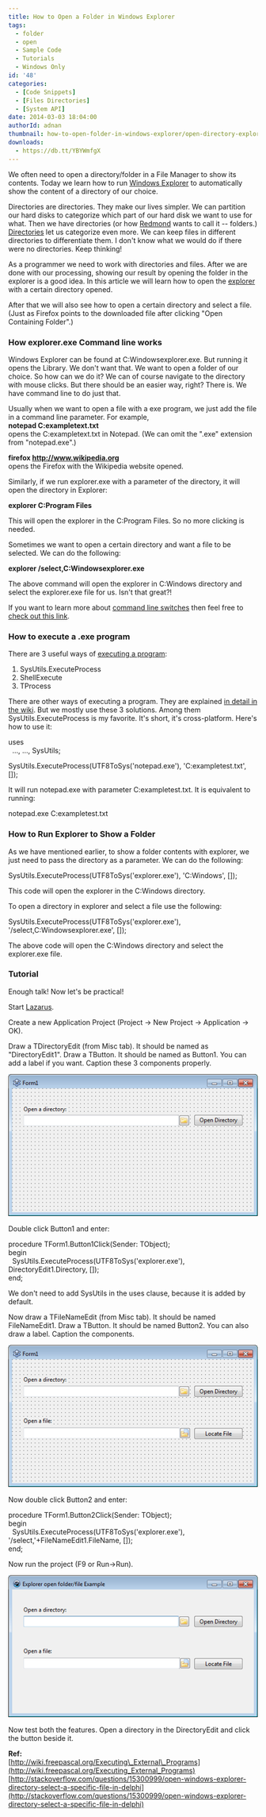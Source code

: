 ```yaml
---
title: How to Open a Folder in Windows Explorer
tags:
  - folder
  - open
  - Sample Code
  - Tutorials
  - Windows Only
id: '48'
categories:
  - [Code Snippets]
  - [Files Directories]
  - [System API]
date: 2014-03-03 18:04:00
authorId: adnan
thumbnail: how-to-open-folder-in-windows-explorer/open-directory-explorer-thumb.gif
downloads:
  - https://db.tt/YBYWmfgX
---
```


We often need to open a directory/folder in a File Manager to show its contents. Today we learn how to run [Windows Explorer](http://en.wikipedia.org/wiki/File_Explorer) to automatically show the content of a directory of our choice.
<!-- more -->
  
  
Directories are directories. They make our lives simpler. We can partition our hard disks to categorize which part of our hard disk we want to use for what. Then we have directories (or how [Redmond](http://en.wikipedia.org/wiki/Redmond,_Washington#Economy) wants to call it -- folders.) [Directories](http://en.wikipedia.org/wiki/Directory_%28computing%29) let us categorize even more. We can keep files in different directories to differentiate them. I don't know what we would do if there were no directories. Keep thinking!  
  
As a programmer we need to work with directories and files. After we are done with our processing, showing our result by opening the folder in the explorer is a good idea. In this article we will learn how to open the [explorer](http://en.wikipedia.org/wiki/File_Explorer) with a certain directory opened.  
  
After that we will also see how to open a certain directory and select a file. (Just as Firefox points to the downloaded file after clicking "Open Containing Folder".)  
  

### How explorer.exe Command line works

Windows Explorer can be found at C:Windowsexplorer.exe. But running it opens the Library. We don't want that. We want to open a folder of our choice. So how can we do it? We can of course navigate to the directory with mouse clicks. But there should be an easier way, right? There is. We have command line to do just that.  
  
Usually when we want to open a file with a exe program, we just add the file in a command line parameter. For example,  
**notepad C:exampletext.txt**  
opens the C:exampletext.txt in Notepad. (We can omit the ".exe" extension from "notepad.exe".)  
  
**firefox http://www.wikipedia.org**  
opens the Firefox with the Wikipedia website opened.  
  
Similarly, if we run explorer.exe with a parameter of the directory, it will open the directory in Explorer:  
  
**explorer C:Program Files**  
  
This will open the explorer in the C:Program Files. So no more clicking is needed.  
  
Sometimes we want to open a certain directory and want a file to be selected. We can do the following:  
  
**explorer /select,C:Windowsexplorer.exe**  
  
The above command will open the explorer in C:Windows directory and select the explorer.exe file for us. Isn't that great?!  
  
If you want to learn more about [command line switches](http://support.microsoft.com/kb/130510) then feel free to [check out this link](http://support.microsoft.com/kb/130510).  
  

### How to execute a .exe program

There are 3 useful ways of [executing a program](http://wiki.freepascal.org/Executing_External_Programs):  

1.  SysUtils.ExecuteProcess
2.  ShellExecute
3.  TProcess

  
There are other ways of executing a program. They are explained [in detail in the wiki](http://wiki.freepascal.org/Executing_External_Programs). But we mostly use these 3 solutions. Among them SysUtils.ExecuteProcess is my favorite. It's short, it's cross-platform. Here's how to use it:  
  

uses  
  ..., ..., SysUtils;  
  
SysUtils.ExecuteProcess(UTF8ToSys('notepad.exe'), 'C:exampletest.txt', \[\]);

  
It will run notepad.exe with parameter C:exampletest.txt. It is equivalent to running:  
  
notepad.exe C:exampletest.txt  
  

### How to Run Explorer to Show a Folder

As we have mentioned earlier, to show a folder contents with explorer, we just need to pass the directory as a parameter. We can do the following:  
  

SysUtils.ExecuteProcess(UTF8ToSys('explorer.exe'), 'C:Windows', \[\]);

  
  
This code will open the explorer in the C:Windows directory.  
  
To open a directory in explorer and select a file use the following:  
  

SysUtils.ExecuteProcess(UTF8ToSys('explorer.exe'), '/select,C:Windowsexplorer.exe', \[\]);

  
The above code will open the C:Windows directory and select the explorer.exe file.  
  

### Tutorial

Enough talk! Now let's be practical!  
  
Start [Lazarus](http://www.lazarus.freepascal.org/).  
  
Create a new Application Project (Project -> New Project -> Application -> OK).  
  
Draw a TDirectoryEdit (from Misc tab). It should be named as "DirectoryEdit1". Draw a TButton. It should be named as Button1. You can add a label if you want. Caption these 3 components properly.  
  

![](how-to-open-folder-in-windows-explorer/open-directory-explorer-lazarus-1.gif)

  
Double click Button1 and enter:  
  

procedure TForm1.Button1Click(Sender: TObject);  
begin  
  SysUtils.ExecuteProcess(UTF8ToSys('explorer.exe'), DirectoryEdit1.Directory, \[\]);  
end;

  
We don't need to add SysUtils in the uses clause, because it is added by default.  
  
Now draw a TFileNameEdit (from Misc tab). It should be named FileNameEdit1. Draw a TButton. It should be named Button2. You can also draw a label. Caption the components.  
  

![](how-to-open-folder-in-windows-explorer/open-directory-explorer-lazarus-2.gif)

  
Now double click Button2 and enter:  
  

procedure TForm1.Button2Click(Sender: TObject);  
begin  
  SysUtils.ExecuteProcess(UTF8ToSys('explorer.exe'), '/select,'+FileNameEdit1.FileName, \[\]);  
end;

  
Now run the project (F9 or Run->Run).  
  

![](how-to-open-folder-in-windows-explorer/open-directory-explorer-lazarus-3.gif)

  
Now test both the features. Open a directory in the DirectoryEdit and click the button beside it.  


**Ref:**  
[http://wiki.freepascal.org/Executing\_External\_Programs](http://wiki.freepascal.org/Executing_External_Programs)  
[http://stackoverflow.com/questions/15300999/open-windows-explorer-directory-select-a-specific-file-in-delphi](http://stackoverflow.com/questions/15300999/open-windows-explorer-directory-select-a-specific-file-in-delphi)